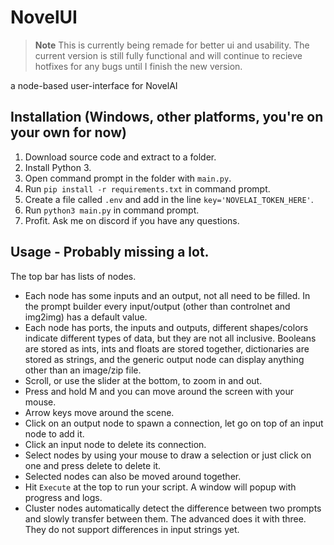 # NovelUI
> **Note**
> This is currently being remade for better ui and usability. The current version is still fully functional and will continue to recieve hotfixes for any bugs until I finish the new version.

a node-based user-interface for NovelAI

## Installation (Windows, other platforms, you're on your own for now)
1. Download source code and extract to a folder.
2. Install Python 3.
3. Open command prompt in the folder with `main.py`.
4. Run `pip install -r requirements.txt` in command prompt.
5. Create a file called `.env` and add in the line `key='NOVELAI_TOKEN_HERE'`.
6. Run `python3 main.py` in command prompt.
7. Profit. Ask me on discord if you have any questions.

## Usage - Probably missing a lot.
The top bar has lists of nodes.
- Each node has some inputs and an output, not all need to be filled. In the prompt builder every input/output (other than controlnet and img2img) has a default value.
- Each node has ports, the inputs and outputs, different shapes/colors indicate different types of data, but they are not all inclusive. Booleans are stored as ints, ints and floats are stored together, dictionaries are stored as strings, and the generic output node can display anything other than an image/zip file.
- Scroll, or use the slider at the bottom, to zoom in and out.
- Press and hold M and you can move around the screen with your mouse.
- Arrow keys move around the scene.
- Click on an output node to spawn a connection, let go on top of an input node to add it.
- Click an input node to delete its connection.
- Select nodes by using your mouse to draw a selection or just click on one and press delete to delete it.
- Selected nodes can also be moved around together.
- Hit `Execute` at the top to run your script. A window will popup with progress and logs.
- Cluster nodes automatically detect the difference between two prompts and slowly transfer between them. The advanced does it with three. They do not support differences in input strings yet.
